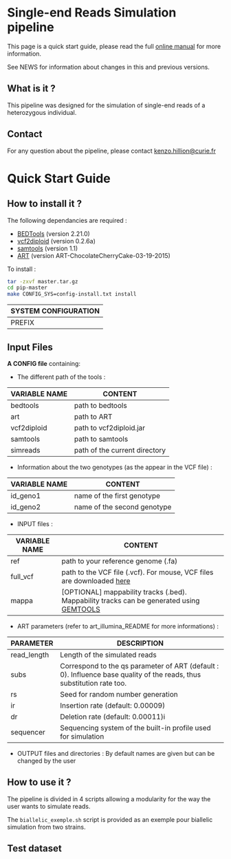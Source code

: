 # Single-end Reads Simulation pipeline

This page is a quick start guide, please read the full [online manual](link) for more information.

See NEWS for information about changes in this and previous versions.

## What is it ?

This pipeline was designed for the simulation of single-end reads of a heterozygous individual.

## Contact

For any question about the pipeline, please contact
<kenzo.hillion@curie.fr>

# Quick Start Guide

## How to install it ?

The following dependancies are required :

* [BEDTools](http://bedtools.readthedocs.io/en/latest/) (version 2.21.0)
* [vcf2diploid](http://alleleseq.gersteinlab.org/home.html) (version 0.2.6a)
* [samtools](http://samtools.sourceforge.net) (version 1.1)
* [ART](http://www.niehs.nih.gov/research/resources/software/biostatistics/art/) (version ART-ChocolateCherryCake-03-19-2015)
 
To install :

```bash
tar -zxvf master.tar.gz
cd pip-master
make CONFIG_SYS=config-install.txt install
```

| SYSTEM CONFIGURATION |
| -------------------- |
|PREFIX | Path to installation folder |


## Input Files

**A CONFIG file** containing:

* The different path of the tools :

**VARIABLE NAME** | **CONTENT**
----------------- | -----------
bedtools          | path to bedtools
art               | path to ART
vcf2diploid       | path to vcf2diploid.jar
samtools          | path to samtools
simreads          | path of the current directory

* Information about the two genotypes (as the appear in the VCF file) :

**VARIABLE NAME** | **CONTENT**
----------------- | -----------
id\_geno1         | name of the first genotype
id\_geno2         | name of the second genotype

* INPUT files :

**VARIABLE NAME** | **CONTENT**
----------------- | -----------
ref               | path to your reference genome (.fa)
full\_vcf         | path to the VCF file (.vcf). For mouse, VCF files are downloaded [here](ftp://ftp-mouse.sanger.ac.uk/)
mappa             | [OPTIONAL] mappability tracks (.bed). Mappability tracks can be generated using [GEMTOOLS](https://github.com/gemtools/gemtools)

* ART parameters (refer to art\_illumina\_README for more informations) :

**PARAMETER** | **DESCRIPTION**
------------- | ---------------
read\_length  | Length of the simulated reads
subs          | Correspond to the qs parameter of ART (default : 0). Influence base quality of the reads, thus substitution rate too.
rs            | Seed for random number generation
ir            | Insertion rate (default: 0.00009)
dr            | Deletion rate (default: 0.00011)i
sequencer     | Sequencing system of the built-in profile used for simulation

* OUTPUT files and directories : By default names are given but can be changed by the user

## How to use it ?

The pipeline is divided in 4 scripts allowing a modularity for the way the user wants to simulate reads.

The `biallelic_exemple.sh` script is provided as an exemple pour biallelic simulation from two strains.

## Test dataset
